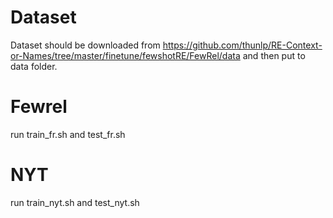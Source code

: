 # Dataset

Dataset should be downloaded from https://github.com/thunlp/RE-Context-or-Names/tree/master/finetune/fewshotRE/FewRel/data and then put to data folder. 

# Fewrel

run train_fr.sh and test_fr.sh

# NYT

run train_nyt.sh and test_nyt.sh
